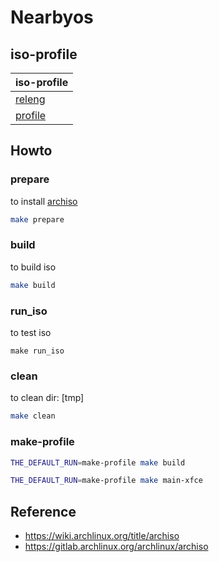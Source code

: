 

# Nearbyos


## iso-profile

| iso-profile |
| --- |
| [releng](https://gitlab.archlinux.org/archlinux/archiso/-/tree/master/configs/releng) |
| [profile](https://github.com/samwhelp/nearbyos/tree/main/project/nearbyos-iso-build-system/nearbyos-iso-profile/recipe/distro/main) |


## Howto

### prepare

to install [archiso](https://archlinux.org/packages/extra/any/archiso/)

``` sh
make prepare
```


### build

to build iso

``` sh
make build
```


### run_iso

to test iso

```
make run_iso
```

### clean

to clean dir: [tmp]

``` sh
make clean
```


### make-profile

``` sh
THE_DEFAULT_RUN=make-profile make build
```

``` sh
THE_DEFAULT_RUN=make-profile make main-xfce
```

## Reference

* https://wiki.archlinux.org/title/archiso
* https://gitlab.archlinux.org/archlinux/archiso

